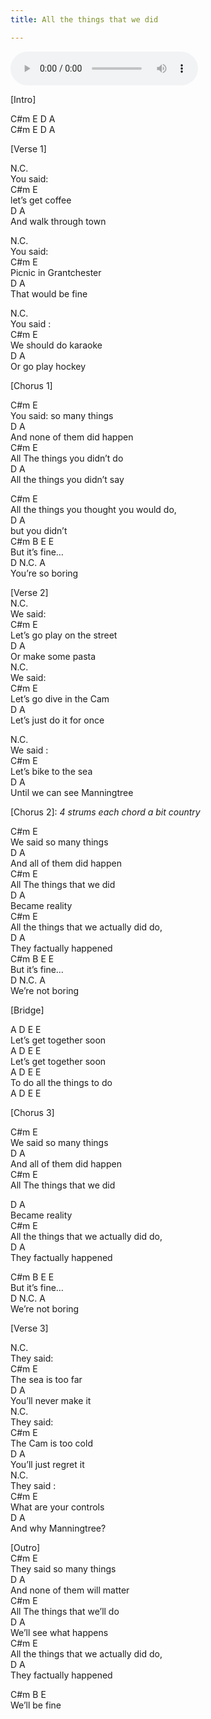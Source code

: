```yaml
---
title: All the things that we did

---
```


<audio controls>
  <source src="/assets/recs/allthethingsthatwedid.mp3" type="audio/mpeg">
Your browser does not support the audio element.
</audio>

[Intro]  

C#m E D A  
C#m E D A  

[Verse 1]  

N.C.  
You said:  
C#m             E  
      let’s get coffee  
    D              A  
And walk through town  

N.C.  
You said:  
C#m               E  
     Picnic in Grantchester  
D              A  
That would be fine  

N.C.  
You said :  
C#m                   E  
     We should do karaoke  
D               A   
   Or go play hockey  

[Chorus 1]  

C#m                   E  
   You said: so many things  
 D                  A  
   And none of them did happen  
C#m                    E  
   All The things you didn’t do  
 D                     A  
   All the things you didn’t say  

C#m                     E  
   All the things you thought you would do,   
 D         A  
   but you didn’t   
C#m B    E E     
But it’s fine…     
D       N.C.  A  
  You’re so boring   

[Verse 2]  
N.C.  
We said:  
C#m                         E  
    Let’s go play on the street  
D                 A  
    Or make some pasta  
N.C.  
We said:  
C#m                         E  
      Let’s go dive in the Cam  
D                           A  
      Let’s just do it for once  

N.C.   
We said :  
C#m                   E  
   Let’s bike to the sea  
D                  A  
Until we can see Manningtree  

[Chorus 2]:
*4 strums each chord a bit country*

C#m                   E   
    We said so many things  
     D              A  
And all of them did happen  
C#m                       E  
   All The things that we did  
D           A  
   Became reality  
C#m                        E  
    All the things that we actually did do,   
D               A  
They factually happened   
C#m B    E E     
But it’s fine…     
D      N.C.  A  
  We’re not boring   


[Bridge]  

A         D          E E  
Let’s get together soon  
A         D          E E  
Let’s get together soon  
   A          D         E E  
To do all the things to do  
   A          D         E E  


[Chorus 3]  

C#m                  E  
   We said so many things  
    D               A  
And all of them did happen  
C#m                        E  
   All The things that we did  

  D           A  
    Became reality  
C#m                        E  
    All the things that we actually did do,   
D                   A  
    They factually happened   

C#m B    E E     
But it’s fine…     
D      N.C.  A  
  We’re not boring   


[Verse 3]  

N.C.  
They said:  
C#m                 E  
     The sea is too far  
D                     A  
     You’ll never make it  
N.C.  
They said:  
C#m               E  
   The Cam is too cold  
D                   A  
   You’ll just regret it  
N.C.  
They said :  
C#m                    E  
    What are your controls  
 D               A  
    And why Manningtree?  

[Outro]  
C#m                    E  
   They said so many things  
    D                  A  
And none of them will matter   
C#m                           E  
    All The things that we’ll do  
D                   A  
    We’ll see what happens  
C#m                          E  
    All the things that we actually did do,   
 D                  A  
    They factually happened   


C#m   B    E     
We’ll be fine  
